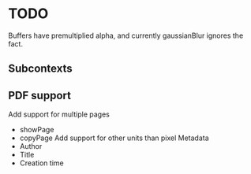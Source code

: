 TODO
====

Buffers have premultiplied alpha, and currently gaussianBlur ignores the fact.

Subcontexts
-----------



PDF support
-----------

Add support for multiple pages
 * showPage
 * copyPage
Add support for other units than pixel
Metadata
 * Author
 * Title
 * Creation time
